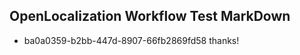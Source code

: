 ## OpenLocalization Workflow Test MarkDown
* ba0a0359-b2bb-447d-8907-66fb2869fd58 thanks!

<!--HONumber=Oct16_HO4-->


